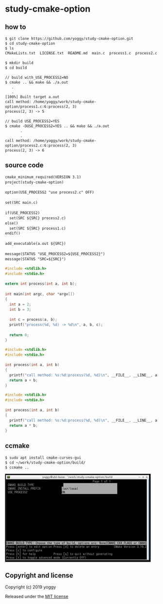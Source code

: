 # study-cmake-option
## how to

    $ git clone https://github.com/yoggy/study-cmake-option.git
    $ cd study-cmake-option
    $ ls
    CMakeLists.txt  LICENSE.txt  README.md  main.c  process1.c  process2.c
    
    $ mkdir build
    $ cd build
    
    // build with_USE_PROCESS2=NO
    $ cmake .. && make && ./a.out
       .
       .
    [100%] Built target a.out
    call method: /home/yoggy/work/study-cmake-option/process1.c:6:process(2, 3)
    process(2, 3) -> 5

    // build USE_PROCESS2=YES
    $ cmake -DUSE_PROCESS2=YES .. && make && ./a.out
           .
           .
    call method: /home/yoggy/work/study-cmake-option/process2.c:6:process(2, 3)
    process(2, 3) -> 6

## source code

```cmake:CMakeLists.txt
cmake_minimum_required(VERSION 3.1)
project(study-cmake-option)

option(USE_PROCESS2 "use process2.c" OFF)

set(SRC main.c)

if(USE_PROCESS2)
  set(SRC ${SRC} process2.c)
else()
  set(SRC ${SRC} process1.c)
endif()

add_executable(a.out ${SRC})

message(STATUS "USE_PROCESS2=${USE_PROCESS2}")
message(STATUS "SRC=${SRC}")
```

```c:main.c
#include <stdlib.h>
#include <stdio.h>

extern int process(int a, int b);

int main(int argc, char *argv[])
{
  int a = 2;
  int b = 3;

  int c = process(a, b);
  printf("process(%d, %d) -> %d\n", a, b, c);

  return 0;
}
```

```c:process1.c
#include <stdlib.h>
#include <stdio.h>

int process(int a, int b)
{
  printf("call method: %s:%d:process(%d, %d)\n", __FILE__, __LINE__, a, b);
  return a + b;
}
```

```c:process2.c
#include <stdlib.h>
#include <stdio.h>

int process(int a, int b)
{
  printf("call method: %s:%d:process(%d, %d)\n", __FILE__, __LINE__, a, b);
  return a * b;
}
```

## ccmake

    $ sudo apt install cmake-curses-gui
    $ cd ~/work/study-cmake-option/build/
    $ ccmake ..

![img01.png](img01.png)

## Copyright and license
Copyright (c) 2019 yoggy

Released under the [MIT license](LICENSE.txt)

